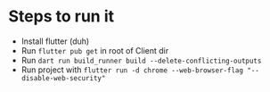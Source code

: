 # Steps to run it
- Install flutter (duh)
- Run `flutter pub get` in root of Client dir
- Run `dart run build_runner build --delete-conflicting-outputs`
- Run project with `flutter run -d chrome --web-browser-flag "--disable-web-security"`